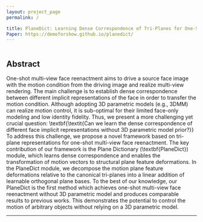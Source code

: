 ```yaml
---
layout: project_page
permalink: /

title: PlaneDict: Learning Dense Correspondence of Tri-Planes for One-Shot Multi-View Face Reenactment
Paper: https://demoforshow.github.io/planedict/
---
```


<div class="columns is-centered has-text-centered">
    <div class="column is-four-fifths">
        <h2>Abstract</h2>
        <div class="content has-text-justified">
One-shot multi-view face reenactment aims to drive a source face image with the motion condition from the driving image and realize multi-view rendering. The main challenge is to establish dense correspondence between different implicit representations of the face in order to transfer the motion condition. Although adopting 3D parametric models (e.g., 3DMM) can realize motion control, it is sub-optimal for their limited face-only modeling and low identity fidelity. Thus, we present a more challenging yet crucial question: \textbf{\textit{Can we learn the dense correspondence of different face implicit representations without 3D parametric model prior?}} To address this challenge, we propose a novel framework based on tri-plane representations for one-shot multi-view face reenactment. The key contribution of our framework is the Plane Dictionary (\textbf{PlaneDict}) module, which learns dense correspondence and enables the transformation of motion vectors to structural plane feature deformations. In the PlaneDict module, we decompose the motion plane feature deformations relative to the canonical tri-planes into a linear addition of learnable orthogonal plane bases. To the best of our knowledge, our PlaneDict is the first method which achieves one-shot multi-view face reenactment without 3D parametric model and produces comparable results to previous works. This demonstrates the potential to control the motion of arbitrary objects without relying on a 3D parametric model.
        </div>
    </div>
</div>

---
